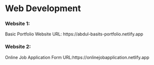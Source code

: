 # Web Development
<h3>Website 1:</h3><div> Basic Portfolio Website URL: https://abdul-basits-portfolio.netlify.app</div>
<h3>Website 2:</h3><div> Online Job Application Form URL:https://onlinejobapplication.netlify.app</div>

